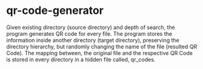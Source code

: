 # qr-code-generator

Given existing directory (source directory) and depth of search, the program generates QR code for
every file.
The program stores the information inside another directory (target directory), preserving the
directory hierarchy, but randomly changing the name of the file (resulted QR
Code). The mapping between, the original file and the respective QR Code is stored in every directory in a hidden file called, qr_codes.
